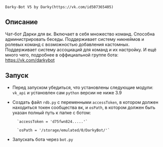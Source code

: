 `Darky-Bot V5 by Darky(https://vk.com/id507365405)`

## Описание
Чат-бот Дарки для вк.
Включает в себя множество команд. Способна администрировать беседы.
Поддерживает систему никнеймов и ролевых команд с возможностью добавления кастомных.
Поддерживает систему ассоциаций для команд и их настройку.
И ещё много чего, подробнее в оффициальной группе бота: https://vk.com/darkybot

## Запуск
- Перед запуском убедиться, что установлены следующие модули: `vk_api` и установлен сам `python` версии не ниже 3.9

- Создать файл `rdb.py` с переменными `accessToken`, в котором должен находиться токен сообщества вк, и `osPath`, в котором должен быть указан полный путь к папке с ботом:

		`accessToken = 'd75fwn824.....'`

		`osPath = '/storage/emulated/0/DarkyBot/'`

- Запускать бота через `bot.py`
